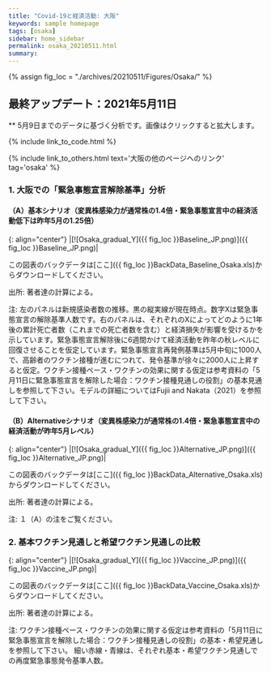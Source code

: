 ```yaml
---
title: "Covid-19と経済活動: 大阪"
keywords: sample homepage
tags: [osaka]
sidebar: home_sidebar
permalink: osaka_20210511.html
summary:
---
```


{% assign fig_loc = "./archives/20210511/Figures/Osaka/" %}


## 最終アップデート：2021年5月11日
** 5月9日までのデータに基づく分析です。画像はクリックすると拡大します。

{% include link_to_code.html %}

{% include link_to_others.html text='大阪の他のページへのリンク' tag='osaka' %}




<!-- #### (i) 基本シナリオ

{: align="center"}
|[![Osaka_gradual_Y]({{ fig_loc }}GradualRecovery1_jp.png)]({{ fig_loc }}GradualRecovery1_jp.png)|

この図表のバックデータは[ここ]({{ fig_loc }}BackData_GradualRecoveryOsaka_1.xls)からダウンロードしてください。

出所: 著者達の計算による。<br>
{% include footnote_20210330_1.html %}

#### (ii) 気の引き締まりシナリオ

{: align="center"}
|[![Osaka_gradual_Y]({{ fig_loc }}GradualRecovery3_jp.png)]({{ fig_loc }}GradualRecovery3_jp.png)|

この図表のバックデータは[ここ]({{ fig_loc }}BackData_GradualRecoveryOsaka_3.xls)からダウンロードしてください。

出所: 著者達の計算による。<br>
{% include footnote_20210413_osaka2.html %} -->

<!-- ### 2. 大阪での「再度緊急事態宣言発令基準」分析

#### (ii) 変異株シナリオ

{: align="center"}
|[![Osaka_gradual_Y]({{ fig_loc }}ThresholdsON41_jp.png)]({{ fig_loc }}ThresholdsON41_jp.png)|

この図表のバックデータは[ここ]({{ fig_loc }}BackData_ThresholdsONOsaka_41.xls)からダウンロードしてください。

出所: 著者達の計算による。<br>
{% include footnote_20210330_34.html %}
このシナリオでの今週の変異株割合初期値は1.98%です。この図の詳細については、4月6日午後5時からのZoomでの分析解説をご覧ください。 -->

<!-- #### (i) 変異株シナリオ -->
### 1. 大阪での「緊急事態宣言解除基準」分析

#### （A）基本シナリオ（変異株感染力が通常株の1.4倍・緊急事態宣言中の経済活動低下は昨年5月の1.25倍）

{: align="center"}
|[![Osaka_gradual_Y]({{ fig_loc }}Baseline_JP.png)]({{ fig_loc }}Baseline_JP.png)|

この図表のバックデータは[ここ]({{ fig_loc }}BackData_Baseline_Osaka.xls)からダウンロードしてください。

出所: 著者達の計算による。<br>

注: 左のパネルは新規感染者数の推移。黒の縦実線が現在時点。数字Xは緊急事態宣言の解除基準人数です。右のパネルは、それぞれのXによってどのように1年後の累計死亡者数（これまでの死亡者数を含む）と経済損失が影響を受けるかを示しています。緊急事態宣言解除後に6週間かけて経済活動を昨年の秋レベルに回復させることを仮定しています。緊急事態宣言再発例基準は5月中旬に1000人で、高齢者のワクチン接種が進むにつれて、発令基準が徐々に2000人に上昇すると仮定。ワクチン接種ペース・ワクチンの効果に関する仮定は参考資料の「5月11日に緊急事態宣言を解除した場合：ワクチン接種見通しの役割」の基本見通しを参照して下さい。モデルの詳細についてはFujii and Nakata（2021）を参照して下さい。


#### （B）Alternativeシナリオ（変異株感染力が通常株の1.4倍・緊急事態宣言中の経済活動が昨年5月レベル）

{: align="center"}
|[![Osaka_gradual_Y]({{ fig_loc }}Alternative_JP.png)]({{ fig_loc }}Alternative_JP.png)|

この図表のバックデータは[ここ]({{ fig_loc }}BackData_Alternative_Osaka.xls)からダウンロードしてください。

出所: 著者達の計算による。<br>

注: １（A）の注をご覧ください。

### 2. 基本ワクチン見通しと希望ワクチン見通しの比較

{: align="center"}
|[![Osaka_gradual_Y]({{ fig_loc }}Vaccine_JP.png)]({{ fig_loc }}Vaccine_JP.png)|

この図表のバックデータは[ここ]({{ fig_loc }}BackData_Vaccine_Osaka.xls)からダウンロードしてください。

出所: 著者達の計算による。<br>

注: ワクチン接種ペース・ワクチンの効果に関する仮定は参考資料の「5月11日に緊急事態宣言を解除した場合：ワクチン接種見通しの役割」の基本・希望見通しを参照して下さい。
細い赤線・青線は、それぞれ基本・希望ワクチン見通しでの再度緊急事態発令基準人数。
